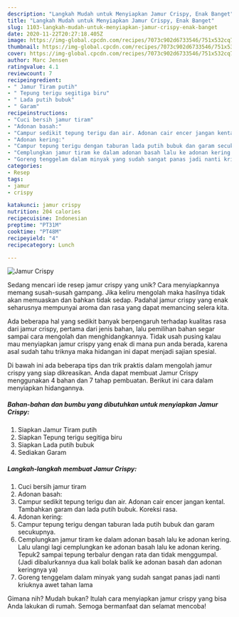 ```yaml
---
description: "Langkah Mudah untuk Menyiapkan Jamur Crispy, Enak Banget"
title: "Langkah Mudah untuk Menyiapkan Jamur Crispy, Enak Banget"
slug: 1103-langkah-mudah-untuk-menyiapkan-jamur-crispy-enak-banget
date: 2020-11-22T20:27:18.405Z
image: https://img-global.cpcdn.com/recipes/7073c902d6733546/751x532cq70/jamur-crispy-foto-resep-utama.jpg
thumbnail: https://img-global.cpcdn.com/recipes/7073c902d6733546/751x532cq70/jamur-crispy-foto-resep-utama.jpg
cover: https://img-global.cpcdn.com/recipes/7073c902d6733546/751x532cq70/jamur-crispy-foto-resep-utama.jpg
author: Marc Jensen
ratingvalue: 4.1
reviewcount: 7
recipeingredient:
- " Jamur Tiram putih"
- " Tepung terigu segitiga biru"
- " Lada putih bubuk"
- " Garam"
recipeinstructions:
- "Cuci bersih jamur tiram"
- "Adonan basah:"
- "Campur sedikit tepung terigu dan air. Adonan cair encer jangan kental. Tambahkan garam dan lada putih bubuk. Koreksi rasa."
- "Adonan kering:"
- "Campur tepung terigu dengan taburan lada putih bubuk dan garam secukupnya."
- "Cemplungkan jamur tiram ke dalam adonan basah lalu ke adonan kering. Lalu ulangi lagi cemplungkan ke adonan basah lalu ke adonan kering. Tepuk2 sampai tepung terbalur dengan rata dan tidak menggumpal. (Jadi dibalurkannya dua kali bolak balik ke adonan basah dan adonan keringnya ya)"
- "Goreng tenggelam dalam minyak yang sudah sangat panas jadi nanti kriuknya awet tahan lama"
categories:
- Resep
tags:
- jamur
- crispy

katakunci: jamur crispy 
nutrition: 204 calories
recipecuisine: Indonesian
preptime: "PT31M"
cooktime: "PT48M"
recipeyield: "4"
recipecategory: Lunch

---
```



![Jamur Crispy](https://img-global.cpcdn.com/recipes/7073c902d6733546/751x532cq70/jamur-crispy-foto-resep-utama.jpg)

Sedang mencari ide resep jamur crispy yang unik? Cara menyiapkannya memang susah-susah gampang. Jika keliru mengolah maka hasilnya tidak akan memuaskan dan bahkan tidak sedap. Padahal jamur crispy yang enak seharusnya mempunyai aroma dan rasa yang dapat memancing selera kita.



Ada beberapa hal yang sedikit banyak berpengaruh terhadap kualitas rasa dari jamur crispy, pertama dari jenis bahan, lalu pemilihan bahan segar sampai cara mengolah dan menghidangkannya. Tidak usah pusing kalau mau menyiapkan jamur crispy yang enak di mana pun anda berada, karena asal sudah tahu triknya maka hidangan ini dapat menjadi sajian spesial.


Di bawah ini ada beberapa tips dan trik praktis dalam mengolah jamur crispy yang siap dikreasikan. Anda dapat membuat Jamur Crispy menggunakan 4 bahan dan 7 tahap pembuatan. Berikut ini cara dalam menyiapkan hidangannya.

<!--inarticleads1-->

##### Bahan-bahan dan bumbu yang dibutuhkan untuk menyiapkan Jamur Crispy:

1. Siapkan  Jamur Tiram putih
1. Siapkan  Tepung terigu segitiga biru
1. Siapkan  Lada putih bubuk
1. Sediakan  Garam




<!--inarticleads2-->

##### Langkah-langkah membuat Jamur Crispy:

1. Cuci bersih jamur tiram
1. Adonan basah:
1. Campur sedikit tepung terigu dan air. Adonan cair encer jangan kental. Tambahkan garam dan lada putih bubuk. Koreksi rasa.
1. Adonan kering:
1. Campur tepung terigu dengan taburan lada putih bubuk dan garam secukupnya.
1. Cemplungkan jamur tiram ke dalam adonan basah lalu ke adonan kering. Lalu ulangi lagi cemplungkan ke adonan basah lalu ke adonan kering. Tepuk2 sampai tepung terbalur dengan rata dan tidak menggumpal. (Jadi dibalurkannya dua kali bolak balik ke adonan basah dan adonan keringnya ya)
1. Goreng tenggelam dalam minyak yang sudah sangat panas jadi nanti kriuknya awet tahan lama




Gimana nih? Mudah bukan? Itulah cara menyiapkan jamur crispy yang bisa Anda lakukan di rumah. Semoga bermanfaat dan selamat mencoba!
